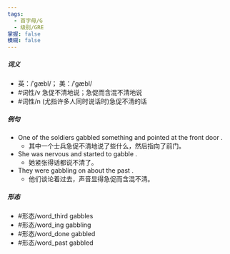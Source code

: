 ```yaml
---
tags:
  - 首字母/G
  - 级别/GRE
掌握: false
模糊: false
---
```

##### 词义
- 英：/ˈɡæbl/； 美：/ˈɡæbl/
- #词性/v  急促不清地说；急促而含混不清地说
- #词性/n  (尤指许多人同时说话时)急促不清的话
##### 例句
- One of the soldiers gabbled something and pointed at the front door .
	- 其中一个士兵急促不清地说了些什么，然后指向了前门。
- She was nervous and started to gabble .
	- 她紧张得话都说不清了。
- They were gabbling on about the past .
	- 他们谈论着过去，声音显得急促而含混不清。
##### 形态
- #形态/word_third gabbles
- #形态/word_ing gabbling
- #形态/word_done gabbled
- #形态/word_past gabbled

